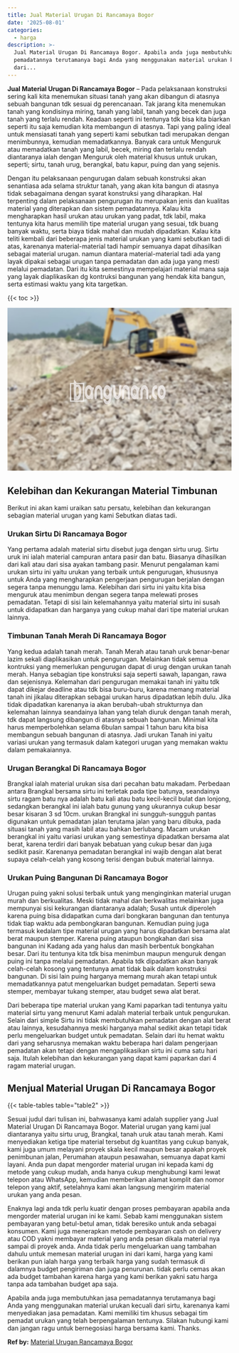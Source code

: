 ```yaml
---
title: Jual Material Urugan Di Rancamaya Bogor
date: '2025-08-01'
categories:
  - harga
description: >-
  Jual Material Urugan Di Rancamaya Bogor. Apabila anda juga membutuhkan jasa
  pemadatannya terutamanya bagi Anda yang menggunakan material urukan kecuali
  dari...
---
```


**Jual Material Urugan Di Rancamaya Bogor** – Pada pelaksanaan konstruksi sering kali kita menemukan situasi tanah yang akan dibangun di atasnya sebuah bangunan tdk sesuai dg perencanaan. Tak jarang kita menemukan tanah yang kondisinya miring, tanah yang labil, tanah yang becek dan juga tanah yang terlalu rendah. Keadaan seperti ini tentunya tdk bisa kita biarkan seperti itu saja kemudian kita membangun di atasnya. Tapi yang paling ideal untuk mensiasati tanah yang seperti kami sebutkan tadi merupakan dengan menimbunnya, kemudian memadatkannya. Banyak cara untuk Menguruk atau memadatkan tanah yang labil, becek, miring dan terlalu rendah diantaranya ialah dengan Menguruk oleh material khusus untuk urukan, seperti; sirtu, tanah urug, berangkal, batu kapur, puing dan yang sejenis.

Dengan itu pelaksanaan pengurugan dalam sebuah konstruksi akan senantiasa ada selama struktur tanah, yang akan kita bangun di atasnya tidak sebagaimana dengan syarat konstruksi yang diharapkan. Hal terpenting dalam pelaksanaan pengurugan itu merupakan jenis dan kualitas material yang diterapkan dan sistem pemadatannya. Kalau kita mengharapkan hasil urukan atau urukan yang padat, tdk labil, maka tentunya kita harus memilih tipe material urugan yang sesuai, tdk buang banyak waktu, serta biaya tidak mahal dan mudah dipadatkan. Kalau kita teliti kembali dari beberapa jenis material urukan yang kami sebutkan tadi di atas, karenanya material-material tadi hampir semuanya dapat dihasilkan sebagai material urugan. namun diantara material-material tadi ada yang layak dipakai sebagai urugan tanpa pemadatan dan ada juga yang mesti melalui pemadatan. Dari itu kita semestinya mempelajari material mana saja yang layak diaplikasikan dg kontruksi bangunan yang hendak kita bangun, serta estimasi waktu yang kita targetkan.

{{< toc >}}

![Jual Material Urugan Di Rancamaya Bogor](/images/jual-urugan-39.png)

## Kelebihan dan Kekurangan Material Timbunan

Berikut ini akan kami uraikan satu persatu, kelebihan dan kekurangan sebagian material urugan yang kami Sebutkan diatas tadi.

### Urukan Sirtu Di Rancamaya Bogor

Yang pertama adalah material sirtu disebut juga dengan sirtu urug. Sirtu uruk ini ialah material campuran antara pasir dan batu. Biasanya dihasilkan dari kali atau dari sisa ayakan tambang pasir. Menurut pengalaman kami urukan sirtu ini yaitu urukan yang terbaik untuk pengurugan, khususnya untuk Anda yang mengharapkan pengerjaan pengurugan berjalan dengan segera tanpa menunggu lama. Kelebihan dari sirtu ini yaitu kita bisa menguruk atau menimbun dengan segera tanpa melewati proses pemadatan. Tetapi di sisi lain kelemahannya yaitu material sirtu ini susah untuk didapatkan dan harganya yang cukup mahal dari tipe material urukan lainnya.

### Timbunan Tanah Merah Di Rancamaya Bogor

Yang kedua adalah tanah merah. Tanah Merah atau tanah uruk benar-benar lazim sekali diaplikasikan untuk pengurugan. Melainkan tidak semua kontruksi yang memerlukan pengurugan dapat di urug dengan urukan tanah merah. Hanya sebagian tipe konstruksi saja seperti sawah, lapangan, rawa dan sejenisnya. Kelemahan dari pengurugan memakai tanah ini yaitu tdk dapat dikejar deadline atau tdk bisa buru-buru, karena memang material tanah ini jikalau diterapkan sebagai urukan harus dipadatkan lebih dulu. Jika tidak dipadatkan karenanya ia akan berubah-ubah strukturnya dan kelemahan lainnya seandainya lahan yang telah diuruk dengan tanah merah, tdk dapat langsung dibangun di atasnya sebuah bangunan. Minimal kita harus memperbolehkan selama 6bulan sampai 1 tahun baru kita bisa membangun sebuah bangunan di atasnya. Jadi urukan Tanah ini yaitu variasi urukan yang termasuk dalam kategori urugan yang memakan waktu dalam pemakaiannya.

### Urugan Berangkal Di Rancamaya Bogor

Brangkal ialah material urukan sisa dari pecahan batu makadam. Perbedaan antara Brangkal bersama sirtu ini terletak pada tipe batunya, seandainya sirtu ragam batu nya adalah batu kali atau batu kecil-kecil bulat dan lonjong, sedangkan berangkal ini ialah batu gunung yang ukurannya cukup besar besar kisaran 3 sd 10cm. urukan Brangkal ini sungguh-sungguh pantas digunakan untuk pemadatan jalan terutama jalan yang baru dibuka, pada situasi tanah yang masih labil atau bahkan berlubang. Macam urukan berangkal ini yaitu variasi urukan yang semestinya dipadatkan bersama alat berat, karena terdiri dari banyak bebatuan yang cukup besar dan juga sedikit pasir. Karenanya pemadatan berangkal ini wajib dengan alat berat supaya celah-celah yang kosong terisi dengan bubuk material lainnya.

### Urukan Puing Bangunan Di Rancamaya Bogor

Urugan puing yakni solusi terbaik untuk yang menginginkan material urugan murah dan berkualitas. Meski tidak mahal dan berkwalitas melainkan juga mempunyai sisi kekurangan diantaranya adalah; Susah untuk diperoleh karena puing bisa didapatkan cuma dari bongkaran bangunan dan tentunya tidak tiap waktu ada pembongkaran bangunan. Kemudian puing juga termasuk kedalam tipe material urugan yang harus dipadatkan bersama alat berat maupun stemper. Karena puing ataupun bongkahan dari sisa bangunan ini Kadang ada yang halus dan masih berbentuk bongkahan besar. Dari itu tentunya kita tdk bisa menimbun maupun menguruk dengan puing ini tanpa melalui pemadatan. Apabila tdk dipadatkan akan banyak celah-celah kosong yang tentunya amat tidak baik dalam konstruksi bangunan. Di sisi lain puing harganya memang murah akan tetapi untuk memadatkannya patut mengeluarkan budget pemadatan. Seperti sewa stemper, membayar tukang stemper, atau budget sewa alat berat.

Dari beberapa tipe material urukan yang Kami paparkan tadi tentunya yaitu material sirtu yang menurut Kami adalah material terbaik untuk pengurukan. Selain dari simple Sirtu ini tidak membutuhkan pemadatan dengan alat berat atau lainnya, kesudahannya meski harganya mahal sedikit akan tetapi tidak perlu mengeluarkan budget untuk pemadatan. Selain dari itu hemat waktu dari yang seharusnya memakan waktu beberapa hari dalam pengerjaan pemadatan akan tetapi dengan mengaplikasikan sirtu ini cuma satu hari saja. Itulah kelebihan dan kekurangan yang dapat kami paparkan dari 4 ragam material urugan.

## Menjual Material Urugan Di Rancamaya Bogor

{{< table-tables table="table2" >}}

Sesuai judul dari tulisan ini, bahwasanya kami adalah supplier yang Jual Material Urugan Di Rancamaya Bogor. Material urugan yang kami jual diantaranya yaitu sirtu urug, Brangkal, tanah uruk atau tanah merah. Kami menyediakan ketiga tipe material tersebut dg kuantitas yang cukup banyak, kami juga umum melayani proyek skala kecil maupun besar apakah proyek penimbunan jalan, Perumahan ataupun pesawahan, semuanya dapat kami layani. Anda pun dapat mengorder material urugan ini kepada kami dg metode yang cukup mudah, anda hanya cukup menghubungi kami lewat telepon atau WhatsApp, kemudian memberikan alamat komplit dan nomor telepon yang aktif, setelahnya kami akan langsung mengirim material urukan yang anda pesan.

Enaknya lagi anda tdk perlu kuatir dengan proses pembayaran apabila anda mengorder material urugan ini ke kami. Sebab kami menggunakan sistem pembayaran yang betul-betul aman, tidak beresiko untuk anda sebagai konsumen. Kami juga menerapkan metode pembayaran cash on delivery atau COD yakni membayar material yang anda pesan dikala material nya sampai di proyek anda. Anda tidak perlu mengeluarkan uang tambahan dahulu untuk memesan material urugan ini dari kami, harga yang kami berikan pun ialah harga yang terbaik harga yang sudah termasuk di dalamnya budget pengiriman dan juga penurunan. tidak perlu cemas akan ada budget tambahan karena harga yang kami berikan yakni satu harga tanpa ada tambahan budget apa saja.

Apabila anda juga membutuhkan jasa pemadatannya terutamanya bagi Anda yang menggunakan material urukan kecuali dari sirtu, karenanya kami menyediakan jasa pemadatan. Kami memiliki tim khusus sebagai tim pemadat urukan yang telah berpengalaman tentunya. Silakan hubungi kami dan jangan ragu untuk bernegosiasi harga bersama kami. Thanks.

**Ref by:** [Material Urugan Rancamaya Bogor](https://id.wikipedia.org/wiki/Material)
